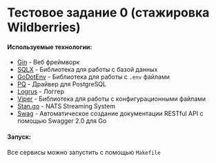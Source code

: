 # Тестовое задание 0 (стажировка Wildberries)

#### Используемые технологии:

- [Gin](https://github.com/gin-gonic/gin) - Веб фреймворк
- [SQLX](https://github.com/jmoiron/sqlx) - Библиотека для работы с базой данных
- [GoDotEnv](https://github.com/joho/godotenv) - Библиотека для работы с `.env` файлами
- [PQ](https://github.com/lib/pq) - Драйвер для PostgreSQL
- [Logrus](https://github.com/sirupsen/logrus) - Логгер
- [Viper](https://github.com/spf13/viper) - Библиотека для работы с конфигурационными файлами
- [Stan.go](https://github.com/nats-io/stan.go) - NATS Streaming System
- [Swag](https://github.com/swaggo/swag) - Автоматическое создание документации RESTful API с помощью Swagger 2.0 для Go

#### Запуск:
Все сервисы можно запустить с помощью `Makefile`